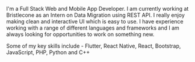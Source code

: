 I'm a Full Stack Web and Mobile App Developer. I am currently working at Bristlecone as an Intern on Data Migration using REST API. I really enjoy making clean and interactive UI which is easy to use. I have experience working with a range of different languages and frameworks and I am always looking for opportunities to work on something new.

Some of my key skills include - Flutter, React Native, React, Bootstrap, JavaScript, PHP, Python and C++
